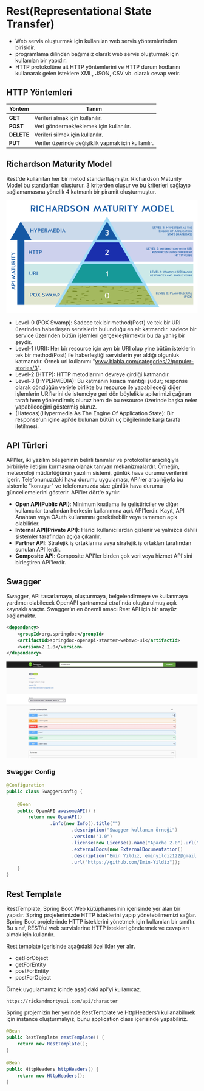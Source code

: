 # Rest(Representational State Transfer)

- Web servis oluşturmak için kullanılan web servis yöntemlerinden birisidir.
- programlama dilinden bağımsız olarak web servis oluşturmak için kullanılan bir yapıdır.
- HTTP protokolüne ait HTTP yöntemlerini ve HTTP durum kodlarını kullanarak gelen isteklere XML, JSON, CSV vb. olarak cevap verir.

## HTTP Yöntemleri

| Yöntem     | Tanım                                                   |
|------------|---------------------------------------------------------|
| **GET**    | Verileri almak için kullanılır.                         |
| **POST**   | Veri göndermek/eklemek için kullanılır.                 |
| **DELETE** | Verileri silmek için kullanılır.                        |
| **PUT**    | Veriler üzerinde değişiklik yapmak için kullanılır.     |

## Richardson Maturity Model

Rest'de kullanılan her bir metod standartlaşmıştır. Richardson Maturity Model bu standartları oluşturur. 3 kriterden oluşur ve bu kriterleri sağlayıp sağlamamasına yönelik 4 katmanlı bir piramit oluşturmuştur.

![Richardson Maturity Model](img/img.jpg)

- Level-0 (POX Swamp): Sadece tek bir method(Post) ve tek bir URI üzerinden haberleşen servislerin bulunduğu en alt katmandır. sadece bir service üzerinden bütün işlemleri gerçekleştirmektir bu da yanlış bir şeydir.
- Level-1 (URI): Her bir resource için ayrı bir URI olup yine bütün isteklerin tek bir method(Post) ile haberleştiği servislerin yer aldığı olgunluk katmanıdır. Örnek uri kullanımı "www.blabla.com/categories/2/populer-stories/3".
- Level-2 (HTTP): HTTP metodlarının devreye girdiği katmandır.
- Level-3 (HYPERMEDIA): Bu katmanın kısaca mantığı şudur; response olarak döndüğün veriyle birlikte bu resource ile yapabileceği diğer işlemlerin URI’lerini de istemciye geri dön böylelikle apilerimizi çağıran tarafı hem yönlendirmiş oluruz hem de bu resource üzerinde başka neler yapabileceğini göstermiş oluruz.
- (Hateoas)(Hypermedia As The Engine Of Application State): Bir response'un içine api'de bulunan bütün uç bilgilerinde karşı tarafa iletilmesi.

## API Türleri

API'ler, iki yazılım bileşeninin belirli tanımlar ve protokoller aracılığıyla birbiriyle iletişim kurmasına olanak tanıyan mekanizmalardır. Örneğin, meteoroloji müdürlüğünün yazılım sistemi, günlük hava durumu verilerini içerir. Telefonunuzdaki hava durumu uygulaması, API'ler aracılığıyla bu sistemle "konuşur" ve telefonunuzda size günlük hava durumu güncellemelerini gösterir. API'ler dört'e ayrılır.

- **Open API(Public API)**: Minimum kısıtlama ile geliştiriciler ve diğer kullanıcılar tarafından herkesin kullanımına açık API'lerdir. Kayıt, API Anahtarı veya OAuth kullanımını gerektirebilir veya tamamen açık olabilirler.
- **Internal API(Private API)**: Harici kullanıcılardan gizlenir ve yalnızca dahili sistemler tarafından açığa çıkarılır.
- **Partner API**: Stratejik iş ortaklarına veya stratejik iş ortakları tarafından sunulan API'lerdir.
- **Composite API**: Composite API'ler birden çok veri veya hizmet API'sini birleştiren API'lerdir.

## Swagger

Swagger, API tasarlamaya, oluşturmaya, belgelendirmeye ve kullanmaya yardımcı olabilecek OpenAPI şartnamesi etrafında oluşturulmuş açık kaynaklı araçtır. Swagger’ın en önemli amacı Rest API için bir arayüz sağlamaktır.

```xml
<dependency>
    <groupId>org.springdoc</groupId>
    <artifactId>springdoc-openapi-starter-webmvc-ui</artifactId>
    <version>2.1.0</version>
</dependency>
```

![swagger arayüz](img/img-1.jpg)

### Swagger Config

```java
@Configuration
public class SwaggerConfig {

    @Bean
    public OpenAPI awesomeAPI() {
        return new OpenAPI()
                .info(new Info().title("")
                        .description("Swagger kullanım örneği")
                        .version("1.0")
                        .license(new License().name("Apache 2.0").url("http://www.apache.org/licenses/LICENSE-2.0")))
                        .externalDocs(new ExternalDocumentation()
                        .description("Emin Yıldız, eminyildiz122@gmail.com")
                        .url("https://github.com/Emin-Yildiz"));
    }
}
```

## Rest Template

RestTemplate, Spring Boot Web kütüphanesinin içerisinde yer alan bir yapıdır. Spring projelerimizde HTTP isteklerini yapıp yönetebilmemizi sağlar. Spring Boot projelerinde HTTP isteklerini yönetmek için kullanılan bir sınıftır. Bu sınıf, RESTful web servislerine HTTP istekleri göndermek ve cevapları almak için kullanılır. 

Rest template içerisinde aşağıdaki özellikler yer alır.

- getForObject
- getForEntity
- postForEntity
- postForObject

Örnek uygulamamız içinde aşağıdaki api'yi kullanıcaz.

```url
https://rickandmortyapi.com/api/character
```

Spring projemizin her yerinde RestTemplate ve HttpHeaders'ı kullanabilmek için instance oluşturmalıyız, bunu application class içerisinde yapabiliriz.

```java
@Bean
public RestTemplate restTemplate() {
    return new RestTemplate();
}

@Bean
public HttpHeaders httpHeaders() {
    return new HttpHeaders();
}
```
